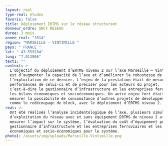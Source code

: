 ```yaml
---
layout: real
type-real: etudex
favoris: false
title: Déploiement ERTMS sur le réseau structurant
donneur_ordre: SNCF RESEAU
duree: 3 mois
annee_real: "2014"
region: "MARSEILLE - VINTIMILLE "
pays: " FRANCE "
lat: " 43.559284"
long: "7.013866"
text1: ""
context: >-
  L’objectif du déploiement d’ERTMS niveau 2 sur l’axe Marseille – Vintimille
  est d’augmenter la capacité de l’axe et d’améliorer la robustesse de
  l’exploitation de ce dernier. L’enjeu de la prestation était de mesurer les
  performances de celui-ci et de préciser pour les acteurs du projet,
  c’est-à-dire le gestionnaire d’infrastructure et les entreprises ferroviaires,
  les bilans économiques et socioéconomiques. Un autre enjeu fort était de
  mesurer la possibilité de concomitance d’autres projets de développement,
  comme le redécoupage de block, avec le déploiement d’ERTMS niveau 2.
real: >-
  Ont été réalisés l’analyse incidentologique de l’axe, plusieurs simulations
  d’exploitation du réseau avec et sans équipement ERTMS de niveau 2 afin de
  mesurer l’impact sur le système, l’évaluation du coût d’équipement pour le
  gestionnaire d’infrastructure et les entreprises ferroviaires et les bilans
  économiques et socio-économiques pour le système.
photo1: /assets/img/uploads/Marseille-Vintimille.png
---
```

